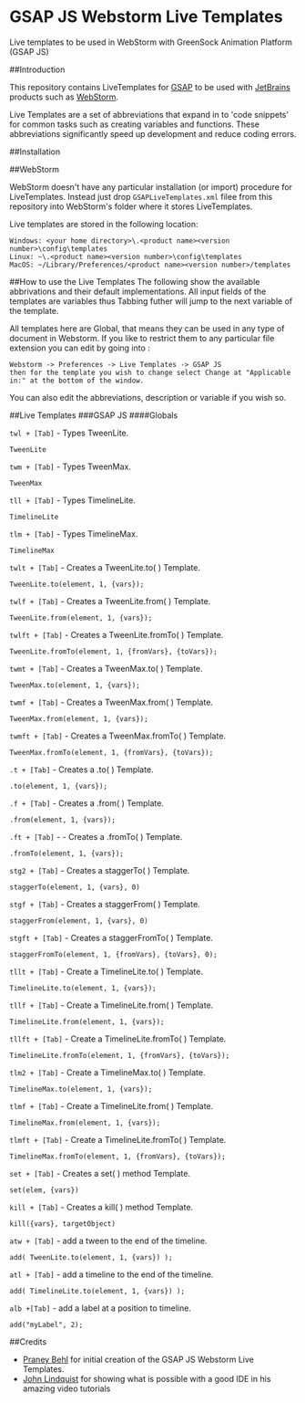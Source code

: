 GSAP JS Webstorm Live Templates
===========================

Live templates to be used in WebStorm with GreenSock Animation Platform (GSAP JS)


##Introduction

This repository contains LiveTemplates for [GSAP](http://www.greensock.com/) to be used with [JetBrains](http://www.jetbrains.com/) products such as [WebStorm](http://www.jetbrains.com/webstorm/).

Live Templates are a set of abbreviations that expand in to 'code snippets' for common tasks such as creating variables and functions. These abbreviations significantly speed up development and reduce coding errors.

##Installation

##WebStorm

WebStorm doesn't have any particular installation (or import) procedure for LiveTemplates.
Instead just drop `GSAPLiveTemplates.xml` filee from this repository into WebStorm's folder where it stores LiveTemplates.

Live templates are stored in the following location:

```
Windows: <your home directory>\.<product name><version number>\config\templates
Linux: ~\.<product name><version number>\config\templates
MacOS: ~/Library/Preferences/<product name><version number>/templates
```


##How to use the Live Templates
The following show the available abbrivations and their default implementations. All input fields of the templates are variables thus Tabbing futher will jump to the next variable of the template.

All templates here are Global, that means they can be used in any type of document in Webstorm. If you like to restrict them to any particular file extension you can edit by going into :

```
Webstorm -> Preferences -> Live Templates -> GSAP JS 
then for the template you wish to change select Change at "Applicable in:" at the bottom of the window.
```
You can also edit the abbreviations, description or variable if you wish so.

##Live Templates
###GSAP JS
####Globals

`twl + [Tab]` - Types TweenLite.

```
TweenLite
```

`twm + [Tab]` - Types TweenMax.

```
TweenMax
```

`tll + [Tab]` - Types TimelineLite.

```
TimelineLite
```

`tlm + [Tab]` - Types TimelineMax.

```
TimelineMax
```

`twlt + [Tab]` - Creates a TweenLite.to( ) Template.

```
TweenLite.to(element, 1, {vars});
```

`twlf + [Tab]` - Creates a TweenLite.from( ) Template.

```
TweenLite.from(element, 1, {vars});
```

`twlft + [Tab]` - Creates a TweenLite.fromTo( ) Template.

```
TweenLite.fromTo(element, 1, {fromVars}, {toVars});
```

`twmt + [Tab]` - Creates a TweenMax.to( ) Template.
```
TweenMax.to(element, 1, {vars});
```

`twmf + [Tab]` - Creates a TweenMax.from( ) Template.

```
TweenMax.from(element, 1, {vars});
```

`twmft + [Tab]` - Creates a TweenMax.fromTo( ) Template.

```
TweenMax.fromTo(element, 1, {fromVars}, {toVars});
```

`.t + [Tab]` - Creates a .to( ) Template.

```
.to(element, 1, {vars});
```

`.f + [Tab]` - Creates a .from( ) Template.

```
.from(element, 1, {vars});
```

`.ft + [Tab]` - - Creates a .fromTo( ) Template.
```
.fromTo(element, 1, {vars});
```

`stg2 + [Tab]` - Creates a staggerTo( ) Template.

```
staggerTo(element, 1, {vars}, 0)
```

`stgf + [Tab]` - Creates a staggerFrom( ) Template.
```
staggerFrom(element, 1, {vars}, 0)
```

`stgft + [Tab]` - Creates a staggerFromTo( ) Template.
```
staggerFromTo(element, 1, {fromVars}, {toVars}, 0);
```

`tllt + [Tab]` - Create a TimelineLite.to( ) Template.
```
TimelineLite.to(element, 1, {vars});
```

`tllf + [Tab]` - Create a TimelineLite.from( ) Template.
```
TimelineLite.from(element, 1, {vars});
```

`tllft + [Tab]` - Create a TimelineLite.fromTo( ) Template.
```
TimelineLite.fromTo(element, 1, {fromVars}, {toVars});
```

`tlm2 + [Tab]` - Create a TimelineMax.to( ) Template.
```
TimelineMax.to(element, 1, {vars});
```

`tlmf + [Tab]` - Create a TimelineLite.from( ) Template.
```
TimelineMax.from(element, 1, {vars});
```

`tlmft + [Tab]` - Create a TimelineLite.fromTo( ) Template.
```
TimelineMax.fromTo(element, 1, {fromVars}, {toVars});
```

`set + [Tab]` - Creates a set( ) method Template.
```
set(elem, {vars})
```

`kill + [Tab]` - Creates a kill( ) method Template.
```
kill({vars}, targetObject)
```

`atw + [Tab]` - add a tween to the end of the timeline.
```
add( TweenLite.to(element, 1, {vars}) );
```

`atl + [Tab]` - add a timeline to the end of the timeline.
```
add( TimelineLite.to(element, 1, {vars}) );
```

`alb +[Tab]` - add a label at a position to timeline.
```
add("myLabel", 2);
```

##Credits
* [Praney Behl](https://github.com/praneybehl) for initial creation of the GSAP JS Webstorm Live Templates.
* [John Lindquist](https://github.com/johnlindquist) for showing what is possible with a good IDE in his amazing video tutorials
